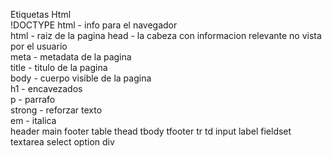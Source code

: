 Etiquetas Html  
!DOCTYPE html - info para el navegador  
html - raiz de la pagina
head - la cabeza con informacion relevante no vista por el usuario  
meta - metadata de la pagina  
title - titulo de la pagina  
body - cuerpo visible de la pagina  
h1 - encavezados  
p - parrafo  
strong - reforzar texto  
em - italica  
header
main
footer
table
thead
tbody
tfooter
tr
td
input
label
fieldset
textarea
select
option
div